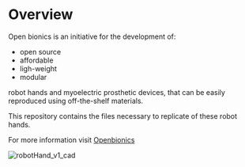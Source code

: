 # Overview

Open bionics is an initiative for the development of:
* open source
* affordable
* ligh-weight
* modular

robot hands and myoelectric prosthetic devices, that can be easily reproduced using off-the-shelf materials.

This repository contains the files necessary to replicate of these robot hands.

For more information visit [Openbionics](http://www.openbionics.org/)

![robotHand_v1_cad](https://raw.github.com/zisi/openBionics/master/pics/robotHand.JPG)
